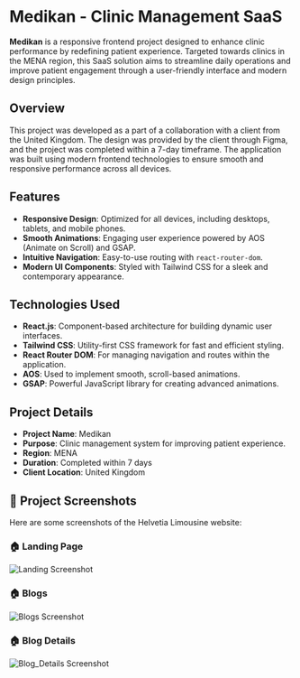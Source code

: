 # Medikan - Clinic Management SaaS

**Medikan** is a responsive frontend project designed to enhance clinic performance by redefining patient experience. Targeted towards clinics in the MENA region, this SaaS solution aims to streamline daily operations and improve patient engagement through a user-friendly interface and modern design principles.

## Overview

This project was developed as a part of a collaboration with a client from the United Kingdom. The design was provided by the client through Figma, and the project was completed within a 7-day timeframe. The application was built using modern frontend technologies to ensure smooth and responsive performance across all devices.

## Features

- **Responsive Design**: Optimized for all devices, including desktops, tablets, and mobile phones.
- **Smooth Animations**: Engaging user experience powered by AOS (Animate on Scroll) and GSAP.
- **Intuitive Navigation**: Easy-to-use routing with `react-router-dom`.
- **Modern UI Components**: Styled with Tailwind CSS for a sleek and contemporary appearance.

## Technologies Used

- **React.js**: Component-based architecture for building dynamic user interfaces.
- **Tailwind CSS**: Utility-first CSS framework for fast and efficient styling.
- **React Router DOM**: For managing navigation and routes within the application.
- **AOS**: Used to implement smooth, scroll-based animations.
- **GSAP**: Powerful JavaScript library for creating advanced animations.

## Project Details

- **Project Name**: Medikan
- **Purpose**: Clinic management system for improving patient experience.
- **Region**: MENA
- **Duration**: Completed within 7 days
- **Client Location**: United Kingdom


## 📸 Project Screenshots

Here are some screenshots of the Helvetia Limousine website:

### 🏠 Landing Page
![Landing Screenshot](/SiteSS/LandingPage.png)

### 🏠 Blogs
![Blogs Screenshot](/SiteSS/Blogs.png)


### 🏠 Blog Details
![Blog_Details Screenshot](/SiteSS/BlogDetails.png)


